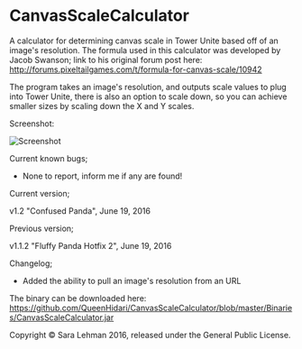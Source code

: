 # CanvasScaleCalculator
A calculator for determining canvas scale in Tower Unite based off of an image's resolution. The formula used in this calculator was developed by Jacob Swanson; link to his original forum post here:
http://forums.pixeltailgames.com/t/formula-for-canvas-scale/10942

The program takes an image's resolution, and outputs scale values to plug into Tower Unite, there is also an option to scale down, so you can achieve smaller sizes by scaling down the X and Y scales.

Screenshot:

![Screenshot](http://forums.pixeltailgames.com/uploads/default/original/2X/9/927e2dd9fba10e9c593bf3e4172ceaca4d319206.PNG)

Current known bugs;

 * None to report, inform me if any are found!

Current version;

  v1.2 "Confused Panda", June 19, 2016

Previous version;

  v1.1.2 "Fluffy Panda Hotfix 2", June 19, 2016


Changelog;
 * Added the ability to pull an image's resolution from an URL

The binary can be downloaded here:
https://github.com/QueenHidari/CanvasScaleCalculator/blob/master/Binaries/CanvasScaleCalculator.jar

Copyright © Sara Lehman 2016, released under the General Public License.
